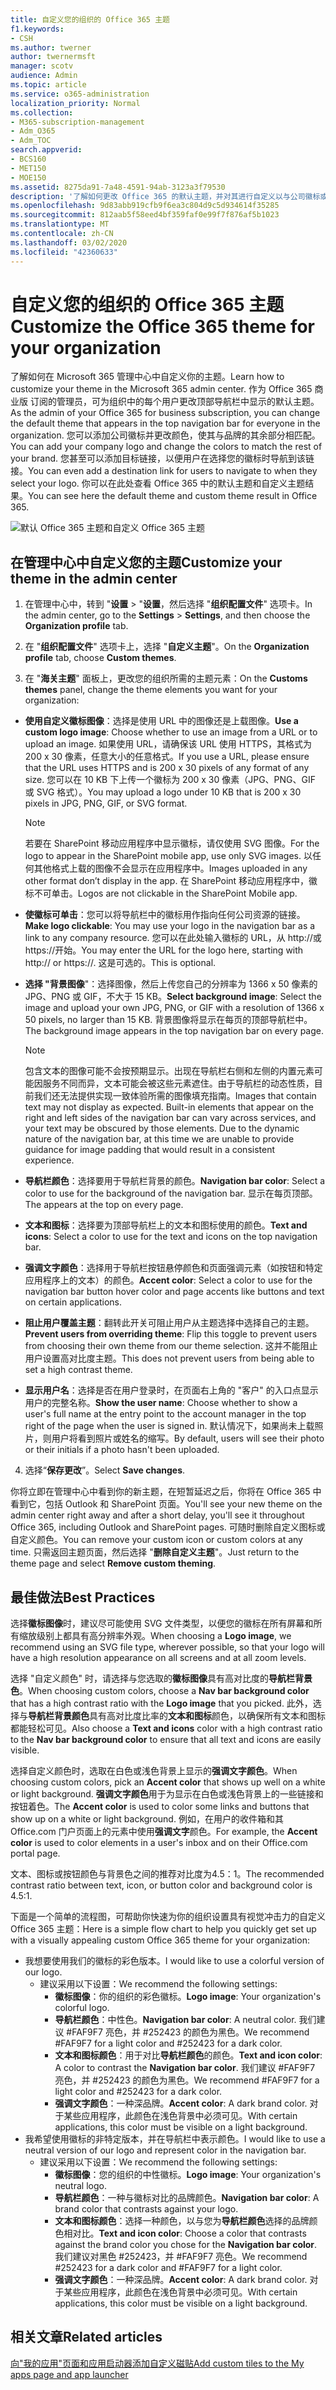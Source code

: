 ```yaml
---
title: 自定义您的组织的 Office 365 主题
f1.keywords:
- CSH
ms.author: twerner
author: twernermsft
manager: scotv
audience: Admin
ms.topic: article
ms.service: o365-administration
localization_priority: Normal
ms.collection:
- M365-subscription-management
- Adm_O365
- Adm_TOC
search.appverid:
- BCS160
- MET150
- MOE150
ms.assetid: 8275da91-7a48-4591-94ab-3123a3f79530
description: '了解如何更改 Office 365 的默认主题，并对其进行自定义以与公司徽标或颜色相匹配。 '
ms.openlocfilehash: 9d83abb919cfb9f6ea3c804d9c5d934614f35285
ms.sourcegitcommit: 812aab5f58eed4bf359faf0e99f7f876af5b1023
ms.translationtype: MT
ms.contentlocale: zh-CN
ms.lasthandoff: 03/02/2020
ms.locfileid: "42360633"
---
```

# <a name="customize-the-office-365-theme-for-your-organization"></a><span data-ttu-id="ceb29-103">自定义您的组织的 Office 365 主题</span><span class="sxs-lookup"><span data-stu-id="ceb29-103">Customize the Office 365 theme for your organization</span></span>

<span data-ttu-id="ceb29-104">了解如何在 Microsoft 365 管理中心中自定义你的主题。</span><span class="sxs-lookup"><span data-stu-id="ceb29-104">Learn how to customize your theme in the Microsoft 365 admin center.</span></span> <span data-ttu-id="ceb29-105">作为 Office 365 商业版 订阅的管理员，可为组织中的每个用户更改顶部导航栏中显示的默认主题。</span><span class="sxs-lookup"><span data-stu-id="ceb29-105">As the admin of your Office 365 for business subscription, you can change the default theme that appears in the top navigation bar for everyone in the organization.</span></span> <span data-ttu-id="ceb29-106">您可以添加公司徽标并更改颜色，使其与品牌的其余部分相匹配。</span><span class="sxs-lookup"><span data-stu-id="ceb29-106">You can add your company logo and change the colors to match the rest of your brand.</span></span> <span data-ttu-id="ceb29-107">您甚至可以添加目标链接，以便用户在选择您的徽标时导航到该链接。</span><span class="sxs-lookup"><span data-stu-id="ceb29-107">You can even add a destination link for users to navigate to when they select your logo.</span></span> <span data-ttu-id="ceb29-108">你可以在此处查看 Office 365 中的默认主题和自定义主题结果。</span><span class="sxs-lookup"><span data-stu-id="ceb29-108">You can see here the default theme and custom theme result in Office 365.</span></span>
  
![默认 Office 365 主题和自定义 Office 365 主题](../../media/e2cbc922-b424-4683-8c5c-fdbcbd0ce844.png)
  
## <a name="customize-your-theme-in-the-admin-center"></a><span data-ttu-id="ceb29-110">在管理中心中自定义您的主题</span><span class="sxs-lookup"><span data-stu-id="ceb29-110">Customize your theme in the admin center</span></span>

1. <span data-ttu-id="ceb29-111">在管理中心中，转到 "**设置** \> "**设置**，然后选择 "**组织配置文件**" 选项卡。</span><span class="sxs-lookup"><span data-stu-id="ceb29-111">In the admin center, go to the **Settings** \> **Settings**, and then choose the **Organization profile** tab.</span></span>

2. <span data-ttu-id="ceb29-112">在 "**组织配置文件**" 选项卡上，选择 "**自定义主题**"。</span><span class="sxs-lookup"><span data-stu-id="ceb29-112">On the **Organization profile** tab, choose **Custom themes**.</span></span>

3. <span data-ttu-id="ceb29-113">在 "**海关主题**" 面板上，更改您的组织所需的主题元素：</span><span class="sxs-lookup"><span data-stu-id="ceb29-113">On the **Customs themes** panel, change the theme elements you want for your organization:</span></span>
    
  - <span data-ttu-id="ceb29-114">**使用自定义徽标图像**：选择是使用 URL 中的图像还是上载图像。</span><span class="sxs-lookup"><span data-stu-id="ceb29-114">**Use a custom logo image**: Choose whether to use an image from a URL or to upload an image.</span></span> <span data-ttu-id="ceb29-115">如果使用 URL，请确保该 URL 使用 HTTPS，其格式为 200 x 30 像素，任意大小的任意格式。</span><span class="sxs-lookup"><span data-stu-id="ceb29-115">If you use a URL, please ensure that the URL uses HTTPS and is 200 x 30 pixels of any format of any size.</span></span> <span data-ttu-id="ceb29-116">您可以在 10 KB 下上传一个徽标为 200 x 30 像素（JPG、PNG、GIF 或 SVG 格式）。</span><span class="sxs-lookup"><span data-stu-id="ceb29-116">You may upload a logo under 10 KB that is 200 x 30 pixels in JPG, PNG, GIF, or SVG format.</span></span>

    > [!NOTE]
    > <span data-ttu-id="ceb29-117">若要在 SharePoint 移动应用程序中显示徽标，请仅使用 SVG 图像。</span><span class="sxs-lookup"><span data-stu-id="ceb29-117">For the logo to appear in the SharePoint mobile app, use only SVG images.</span></span> <span data-ttu-id="ceb29-118">以任何其他格式上载的图像不会显示在应用程序中。</span><span class="sxs-lookup"><span data-stu-id="ceb29-118">Images uploaded in any other format don’t display in the app.</span></span> <span data-ttu-id="ceb29-119">在 SharePoint 移动应用程序中，徽标不可单击。</span><span class="sxs-lookup"><span data-stu-id="ceb29-119">Logos are not clickable in the SharePoint Mobile app.</span></span>
    
  - <span data-ttu-id="ceb29-120">**使徽标可单击**：您可以将导航栏中的徽标用作指向任何公司资源的链接。</span><span class="sxs-lookup"><span data-stu-id="ceb29-120">**Make logo clickable**: You may use your logo in the navigation bar as a link to any company resource.</span></span> <span data-ttu-id="ceb29-121">您可以在此处输入徽标的 URL，从 http://或 https://开始。</span><span class="sxs-lookup"><span data-stu-id="ceb29-121">You may enter the URL for the logo here, starting with http:// or https://.</span></span> <span data-ttu-id="ceb29-122">这是可选的。</span><span class="sxs-lookup"><span data-stu-id="ceb29-122">This is optional.</span></span>
    
  - <span data-ttu-id="ceb29-123">**选择 "背景图像**"：选择图像，然后上传您自己的分辨率为 1366 x 50 像素的 JPG、PNG 或 GIF，不大于 15 KB。</span><span class="sxs-lookup"><span data-stu-id="ceb29-123">**Select background image**: Select the image and upload your own JPG, PNG, or GIF with a resolution of 1366 x 50 pixels, no larger than 15 KB.</span></span> <span data-ttu-id="ceb29-124">背景图像将显示在每页的顶部导航栏中。</span><span class="sxs-lookup"><span data-stu-id="ceb29-124">The background image appears in the top navigation bar on every page.</span></span>
    
    > [!NOTE]
    > <span data-ttu-id="ceb29-p106">包含文本的图像可能不会按预期显示。出现在导航栏右侧和左侧的内置元素可能因服务不同而异，文本可能会被这些元素遮住。由于导航栏的动态性质，目前我们还无法提供实现一致体验所需的图像填充指南。</span><span class="sxs-lookup"><span data-stu-id="ceb29-p106">Images that contain text may not display as expected. Built-in elements that appear on the right and left sides of the navigation bar can vary across services, and your text may be obscured by those elements. Due to the dynamic nature of the navigation bar, at this time we are unable to provide guidance for image padding that would result in a consistent experience.</span></span> 
    
  - <span data-ttu-id="ceb29-128">**导航栏颜色**：选择要用于导航栏背景的颜色。</span><span class="sxs-lookup"><span data-stu-id="ceb29-128">**Navigation bar color**: Select a color to use for the background of the navigation bar.</span></span> <span data-ttu-id="ceb29-129">显示在每页顶部。</span><span class="sxs-lookup"><span data-stu-id="ceb29-129">The appears at the top on every page.</span></span>
    
  - <span data-ttu-id="ceb29-130">**文本和图标**：选择要为顶部导航栏上的文本和图标使用的颜色。</span><span class="sxs-lookup"><span data-stu-id="ceb29-130">**Text and icons**: Select a color to use for the text and icons on the top navigation bar.</span></span>
    
  - <span data-ttu-id="ceb29-131">**强调文字颜色**：选择用于导航栏按钮悬停颜色和页面强调元素（如按钮和特定应用程序上的文本）的颜色。</span><span class="sxs-lookup"><span data-stu-id="ceb29-131">**Accent color**: Select a color to use for the navigation bar button hover color and page accents like buttons and text on certain applications.</span></span>

   - <span data-ttu-id="ceb29-132">**阻止用户覆盖主题**：翻转此开关可阻止用户从主题选择中选择自己的主题。</span><span class="sxs-lookup"><span data-stu-id="ceb29-132">**Prevent users from overriding theme**: Flip this toggle to prevent users from choosing their own theme from our theme selection.</span></span> <span data-ttu-id="ceb29-133">这并不能阻止用户设置高对比度主题。</span><span class="sxs-lookup"><span data-stu-id="ceb29-133">This does not prevent users from being able to set a high contrast theme.</span></span>
      
  - <span data-ttu-id="ceb29-134">**显示用户名**：选择是否在用户登录时，在页面右上角的 "客户" 的入口点显示用户的完整名称。</span><span class="sxs-lookup"><span data-stu-id="ceb29-134">**Show the user name**: Choose whether to show a user's full name at the entry point to the account manager in the top right of the page when the user is signed in.</span></span> <span data-ttu-id="ceb29-135">默认情况下，如果尚未上载照片，则用户将看到照片或姓名的缩写。</span><span class="sxs-lookup"><span data-stu-id="ceb29-135">By default, users will see their photo or their initials if a photo hasn't been uploaded.</span></span>
    
4. <span data-ttu-id="ceb29-136">选择“**保存更改**”。</span><span class="sxs-lookup"><span data-stu-id="ceb29-136">Select **Save changes**.</span></span>
    
<span data-ttu-id="ceb29-137">你将立即在管理中心中看到你的新主题，在短暂延迟之后，你将在 Office 365 中看到它，包括 Outlook 和 SharePoint 页面。</span><span class="sxs-lookup"><span data-stu-id="ceb29-137">You'll see your new theme on the admin center right away and after a short delay, you'll see it throughout Office 365, including Outlook and SharePoint pages.</span></span> <span data-ttu-id="ceb29-138">可随时删除自定义图标或自定义颜色。</span><span class="sxs-lookup"><span data-stu-id="ceb29-138">You can remove your custom icon or custom colors at any time.</span></span> <span data-ttu-id="ceb29-139">只需返回主题页面，然后选择 "**删除自定义主题**"。</span><span class="sxs-lookup"><span data-stu-id="ceb29-139">Just return to the theme page and select **Remove custom theming**.</span></span>
  
## <a name="best-practices"></a><span data-ttu-id="ceb29-140">最佳做法</span><span class="sxs-lookup"><span data-stu-id="ceb29-140">Best Practices</span></span>

<span data-ttu-id="ceb29-141">选择**徽标图像**时，建议尽可能使用 SVG 文件类型，以便您的徽标在所有屏幕和所有缩放级别上都具有高分辨率外观。</span><span class="sxs-lookup"><span data-stu-id="ceb29-141">When choosing a **Logo image**, we recommend using an SVG file type, wherever possible, so that your logo will have a high resolution appearance on all screens and at all zoom levels.</span></span>

<span data-ttu-id="ceb29-142">选择 "自定义颜色" 时，请选择与您选取的**徽标图像**具有高对比度的**导航栏背景色**。</span><span class="sxs-lookup"><span data-stu-id="ceb29-142">When choosing custom colors, choose a **Nav bar background color** that has a high contrast ratio with the **Logo image** that you picked.</span></span> <span data-ttu-id="ceb29-143">此外，选择与**导航栏背景颜色**具有高对比度比率的**文本和图标**颜色，以确保所有文本和图标都能轻松可见。</span><span class="sxs-lookup"><span data-stu-id="ceb29-143">Also choose a **Text and icons** color with a high contrast ratio to the **Nav bar background color** to ensure that all text and icons are easily visible.</span></span>

<span data-ttu-id="ceb29-144">选择自定义颜色时，选取在白色或浅色背景上显示的**强调文字颜色**。</span><span class="sxs-lookup"><span data-stu-id="ceb29-144">When choosing custom colors, pick an **Accent color** that shows up well on a white or light background.</span></span> <span data-ttu-id="ceb29-145">**强调文字颜色**用于为显示在白色或浅色背景上的一些链接和按钮着色。</span><span class="sxs-lookup"><span data-stu-id="ceb29-145">The **Accent color** is used to color some links and buttons that show up on a white or light background.</span></span> <span data-ttu-id="ceb29-146">例如，在用户的收件箱和其 Office.com 门户页面上的元素中使用**强调文字**颜色。</span><span class="sxs-lookup"><span data-stu-id="ceb29-146">For example, the **Accent color** is used to color elements in a user's inbox and on their Office.com portal page.</span></span> 
  
<span data-ttu-id="ceb29-147">文本、图标或按钮颜色与背景色之间的推荐对比度为4.5：1。</span><span class="sxs-lookup"><span data-stu-id="ceb29-147">The recommended contrast ratio between text, icon, or button color and background color is 4.5:1.</span></span>

<span data-ttu-id="ceb29-148">下面是一个简单的流程图，可帮助你快速为你的组织设置具有视觉冲击力的自定义 Office 365 主题：</span><span class="sxs-lookup"><span data-stu-id="ceb29-148">Here is a simple flow chart to help you quickly get set up with a visually appealing custom Office 365 theme for your organization:</span></span>
  - <span data-ttu-id="ceb29-149">我想要使用我们的徽标的彩色版本。</span><span class="sxs-lookup"><span data-stu-id="ceb29-149">I would like to use a colorful version of our logo.</span></span>
    - <span data-ttu-id="ceb29-150">建议采用以下设置：</span><span class="sxs-lookup"><span data-stu-id="ceb29-150">We recommend the following settings:</span></span>
      - <span data-ttu-id="ceb29-151">**徽标图像**：你的组织的彩色徽标。</span><span class="sxs-lookup"><span data-stu-id="ceb29-151">**Logo image**: Your organization's colorful logo.</span></span>
      - <span data-ttu-id="ceb29-152">**导航栏颜色**：中性色。</span><span class="sxs-lookup"><span data-stu-id="ceb29-152">**Navigation bar color**: A neutral color.</span></span> <span data-ttu-id="ceb29-153">我们建议 #FAF9F7 亮色，并 #252423 的颜色为黑色。</span><span class="sxs-lookup"><span data-stu-id="ceb29-153">We recommend #FAF9F7 for a light color and #252423 for a dark color.</span></span>
      - <span data-ttu-id="ceb29-154">**文本和图标颜色**：用于对比**导航栏颜色**的颜色。</span><span class="sxs-lookup"><span data-stu-id="ceb29-154">**Text and icon color**: A color to contrast the **Navigation bar color**.</span></span> <span data-ttu-id="ceb29-155">我们建议 #FAF9F7 亮色，并 #252423 的颜色为黑色。</span><span class="sxs-lookup"><span data-stu-id="ceb29-155">We recommend #FAF9F7 for a light color and #252423 for a dark color.</span></span>
      - <span data-ttu-id="ceb29-156">**强调文字颜色**：一种深品牌。</span><span class="sxs-lookup"><span data-stu-id="ceb29-156">**Accent color**: A dark brand color.</span></span> <span data-ttu-id="ceb29-157">对于某些应用程序，此颜色在浅色背景中必须可见。</span><span class="sxs-lookup"><span data-stu-id="ceb29-157">With certain applications, this color must be visible on a light background.</span></span>
  - <span data-ttu-id="ceb29-158">我希望使用徽标的非特定版本，并在导航栏中表示颜色。</span><span class="sxs-lookup"><span data-stu-id="ceb29-158">I would like to use a neutral version of our logo and represent color in the navigation bar.</span></span>
    - <span data-ttu-id="ceb29-159">建议采用以下设置：</span><span class="sxs-lookup"><span data-stu-id="ceb29-159">We recommend the following settings:</span></span>
      - <span data-ttu-id="ceb29-160">**徽标图像**：您的组织的中性徽标。</span><span class="sxs-lookup"><span data-stu-id="ceb29-160">**Logo image**: Your organization's neutral logo.</span></span>
      - <span data-ttu-id="ceb29-161">**导航栏颜色**：一种与徽标对比的品牌颜色。</span><span class="sxs-lookup"><span data-stu-id="ceb29-161">**Navigation bar color**: A brand color that contrasts against your logo.</span></span>
      - <span data-ttu-id="ceb29-162">**文本和图标颜色**：选择一种颜色，以与您为**导航栏颜色**选择的品牌颜色相对比。</span><span class="sxs-lookup"><span data-stu-id="ceb29-162">**Text and icon color**: Choose a color that contrasts against the brand color you chose for the **Navigation bar color**.</span></span> <span data-ttu-id="ceb29-163">我们建议对黑色 #252423，并 #FAF9F7 亮色。</span><span class="sxs-lookup"><span data-stu-id="ceb29-163">We recommend #252423 for a dark color and #FAF9F7 for a light color.</span></span>
      - <span data-ttu-id="ceb29-164">**强调文字颜色**：一种深品牌。</span><span class="sxs-lookup"><span data-stu-id="ceb29-164">**Accent color**: A dark brand color.</span></span> <span data-ttu-id="ceb29-165">对于某些应用程序，此颜色在浅色背景中必须可见。</span><span class="sxs-lookup"><span data-stu-id="ceb29-165">With certain applications, this color must be visible on a light background.</span></span>
  
## <a name="related-articles"></a><span data-ttu-id="ceb29-166">相关文章</span><span class="sxs-lookup"><span data-stu-id="ceb29-166">Related articles</span></span>

[<span data-ttu-id="ceb29-167">向"我的应用"页面和应用启动器添加自定义磁贴</span><span class="sxs-lookup"><span data-stu-id="ceb29-167">Add custom tiles to the My apps page and app launcher</span></span>](../manage/customize-the-app-launcher.md)
  
  

